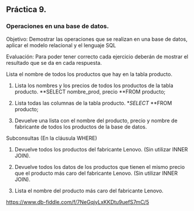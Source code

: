## Práctica 9.
### Operaciones en una base de datos.
Objetivo: Demostrar las operaciones que se realizan en una base de datos, aplicar el modelo relacional y el lenguaje SQL

Evaluación: Para poder tener correcto cada ejercicio deberán de mostrar el resultado que se da en cada respuesta.

Lista el nombre de todos los productos que hay en la tabla producto.


1. Lista los nombres y los precios de todos los productos de la tabla producto.
**SELECT nombre_prod, precio
**FROM producto;

2. Lista todas las columnas de la tabla producto.
**SELECT*
**FROM producto;

3. Devuelve una lista con el nombre del producto, precio y nombre de fabricante de
todos los productos de la base de datos.


Subconsultas (En la cláusula WHERE)
1. Devuelve todos los productos del fabricante Lenovo. (Sin utilizar INNER
JOIN).


2. Devuelve todos los datos de los productos que tienen el mismo precio que el
producto más caro del fabricante Lenovo. (Sin utilizar INNER JOIN).


3. Lista el nombre del producto más caro del fabricante Lenovo.


https://www.db-fiddle.com/f/7NeGqjyLxKKDtu9uefS7mC/5
